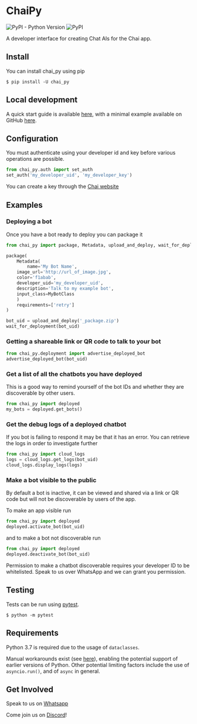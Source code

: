 # ChaiPy

![PyPI - Python Version](https://img.shields.io/pypi/pyversions/chaipy)
![PyPI](https://img.shields.io/pypi/v/chaipy)

A developer interface for creating Chat AIs for the Chai app.

## Install

You can install chai_py using pip

    $ pip install -U chai_py

## Local development

A quick start guide is available [here](https://chai.ml/docs/), with a minimal example available on GitHub 
[here](https://github.com/chai-nexus/chai_py_quickstart).

## Configuration

You must authenticate using your developer id and key before various
operations are possible.

```python
from chai_py.auth import set_auth
set_auth('my_developer_uid', 'my_developer_key')
```

You can create a key through the [Chai website](https://chai.ml/dev)

## Examples

### Deploying a bot

Once you have a bot ready to deploy you can package it

```python
from chai_py import package, Metadata, upload_and_deploy, wait_for_deployment

package(
    Metadata(
        name='My Bot Name',
	image_url='http://url_of_image.jpg',
	color='f1abab',
	developer_uid='my_developer_uid',
	description='Talk to my example bot',
	input_class=MyBotClass
    )
    requirements=['retry']
)

bot_uid = upload_and_deploy('_package.zip')
wait_for_deployment(bot_uid)

```

### Getting a shareable link or QR code to talk to your bot

```python
from chai_py.deployment import advertise_deployed_bot
advertise_deployed_bot(bot_uid)
```

### Get a list of all the chatbots you have deployed

This is a good way to remind yourself of the bot IDs and whether they are
discoverable by other users.

```python
from chai_py import deployed
my_bots = deployed.get_bots()
```

### Get the debug logs of a deployed chatbot

If you bot is failing to respond it may be that it has an error.  You
can retrieve the logs in order to investigate further

```python
from chai_py import cloud_logs
logs = cloud_logs.get_logs(bot_uid)
cloud_logs.display_logs(logs)
```

### Make a bot visible to the public

By default a bot is inactive, it can be viewed and shared via a link or QR code
but will not be discoverable by users of the app.

To make an app visible run

```python
from chai_py import deployed
deployed.activate_bot(bot_uid)
```

and to make a bot not discoverable run

```python
from chai_py import deployed
deployed.deactivate_bot(bot_uid)
```

Permission to make a chatbot discoverable requires your developer ID to
be whitelisted. Speak to us over WhatsApp and we can grant you permission.

## Testing

Tests can be run using [pytest](http://pytest.org/).

    $ python -m pytest


## Requirements

Python 3.7 is required due to the usage of `dataclasses`.

Manual workarounds exist (see [here](https://stackoverflow.com/q/1868714)), enabling the potential support of earlier 
versions of Python. Other potential limiting factors include the use of `asyncio.run()`, and of `async` in general.

## Get Involved

Speak to us on [Whatsapp](https://chat.whatsapp.com/GvdhL4f3304FxcAxZEbpi4)

Come join us on [Discord](https://discord.gg/YfrVwBtYWb)!
